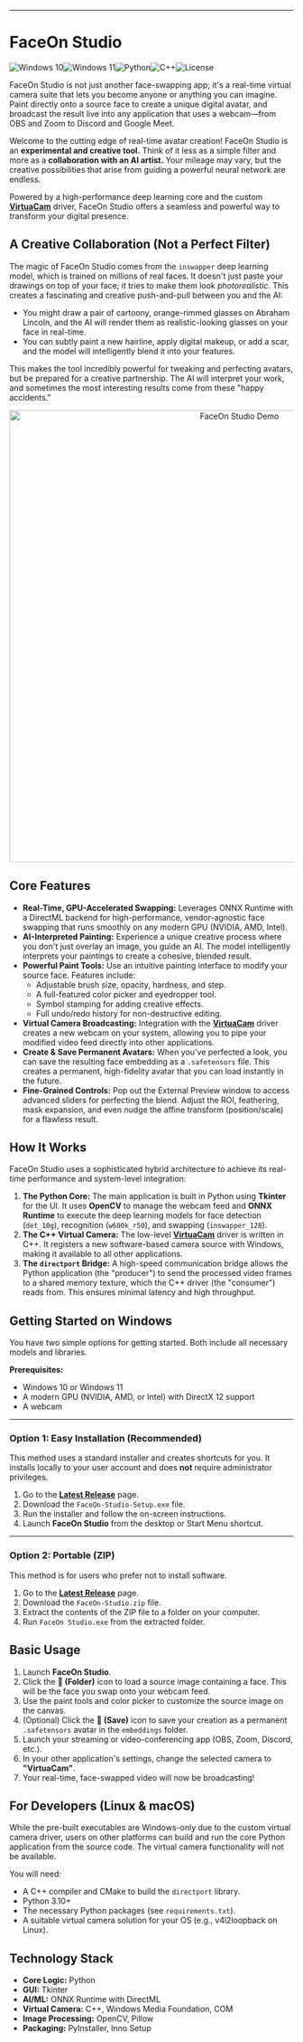 
---

# FaceOn Studio

![Windows 10](https://img.shields.io/badge/Windows-10-0078D6?style=for-the-badge&logo=windows)![Windows 11](https://img.shields.io/badge/Windows-11-0078D6?style=for-the-badge&logo=windows)![Python](https://img.shields.io/badge/Python-3776AB?style=for-the-badge&logo=python)![C++](https://img.shields.io/badge/C++-00599C?style=for-the-badge&logo=cplusplus)![License](https://img.shields.io/badge/License-MIT-yellow.svg?style=for-the-badge)

FaceOn Studio is not just another face-swapping app; it's a real-time virtual camera suite that lets you become anyone or anything you can imagine. Paint directly onto a source face to create a unique digital avatar, and broadcast the result live into any application that uses a webcam—from OBS and Zoom to Discord and Google Meet.

Welcome to the cutting edge of real-time avatar creation! FaceOn Studio is an **experimental and creative tool.** Think of it less as a simple filter and more as a **collaboration with an AI artist.** Your mileage may vary, but the creative possibilities that arise from guiding a powerful neural network are endless.

Powered by a high-performance deep learning core and the custom **[VirtuaCam](https://github.com/MansfieldPlumbing/VirtuaCam)** driver, FaceOn Studio offers a seamless and powerful way to transform your digital presence.

## A Creative Collaboration (Not a Perfect Filter)

The magic of FaceOn Studio comes from the `inswapper` deep learning model, which is trained on millions of real faces. It doesn't just paste your drawings on top of your face; it tries to make them look *photorealistic*. This creates a fascinating and creative push-and-pull between you and the AI:

*   You might draw a pair of cartoony, orange-rimmed glasses on Abraham Lincoln, and the AI will render them as realistic-looking glasses on your face in real-time.
*   You can subtly paint a new hairline, apply digital makeup, or add a scar, and the model will intelligently blend it into your features.

This makes the tool incredibly powerful for tweaking and perfecting avatars, but be prepared for a creative partnership. The AI will interpret your work, and sometimes the most interesting results come from these "happy accidents."

<p align="center">
  <img src="https://github.com/user-attachments/assets/bcfbad9b-c0b3-47a5-9964-82fa112efd8d" alt="FaceOn Studio Demo" width="800"/>
</p>

## Core Features

*   **Real-Time, GPU-Accelerated Swapping:** Leverages ONNX Runtime with a DirectML backend for high-performance, vendor-agnostic face swapping that runs smoothly on any modern GPU (NVIDIA, AMD, Intel).
*   **AI-Interpreted Painting:** Experience a unique creative process where you don't just overlay an image, you guide an AI. The model intelligently interprets your paintings to create a cohesive, blended result.
*   **Powerful Paint Tools:** Use an intuitive painting interface to modify your source face. Features include:
    *   Adjustable brush size, opacity, hardness, and step.
    *   A full-featured color picker and eyedropper tool.
    *   Symbol stamping for adding creative effects.
    *   Full undo/redo history for non-destructive editing.
*   **Virtual Camera Broadcasting:** Integration with the **[VirtuaCam](https://github.com/MansfieldPlumbing/VirtuaCam)** driver creates a new webcam on your system, allowing you to pipe your modified video feed directly into other applications.
*   **Create & Save Permanent Avatars:** When you've perfected a look, you can save the resulting face embedding as a `.safetensors` file. This creates a permanent, high-fidelity avatar that you can load instantly in the future.
*   **Fine-Grained Controls:** Pop out the External Preview window to access advanced sliders for perfecting the blend. Adjust the ROI, feathering, mask expansion, and even nudge the affine transform (position/scale) for a flawless result.

## How It Works

FaceOn Studio uses a sophisticated hybrid architecture to achieve its real-time performance and system-level integration:

1.  **The Python Core:** The main application is built in Python using **Tkinter** for the UI. It uses **OpenCV** to manage the webcam feed and **ONNX Runtime** to execute the deep learning models for face detection (`det_10g`), recognition (`w600k_r50`), and swapping (`inswapper_128`).
2.  **The C++ Virtual Camera:** The low-level **[VirtuaCam](https://github.com/MansfieldPlumbing/VirtuaCam)** driver is written in C++. It registers a new software-based camera source with Windows, making it available to all other applications.
3.  **The `directport` Bridge:** A high-speed communication bridge allows the Python application (the "producer") to send the processed video frames to a shared memory texture, which the C++ driver (the "consumer") reads from. This ensures minimal latency and high throughput.

## Getting Started on Windows

You have two simple options for getting started. Both include all necessary models and libraries.

**Prerequisites:**
*   Windows 10 or Windows 11
*   A modern GPU (NVIDIA, AMD, or Intel) with DirectX 12 support
*   A webcam

---

### Option 1: Easy Installation (Recommended)

This method uses a standard installer and creates shortcuts for you. It installs locally to your user account and does **not** require administrator privileges.

1.  Go to the [**Latest Release**](https://github.com/MansfieldPlumbing/FaceOn/releases/latest) page.
2.  Download the `FaceOn-Studio-Setup.exe` file.
3.  Run the installer and follow the on-screen instructions.
4.  Launch **FaceOn Studio** from the desktop or Start Menu shortcut.

---

### Option 2: Portable (ZIP)

This method is for users who prefer not to install software.

1.  Go to the [**Latest Release**](https://github.com/MansfieldPlumbing/FaceOn/releases/latest) page.
2.  Download the `FaceOn-Studio.zip` file.
3.  Extract the contents of the ZIP file to a folder on your computer.
4.  Run `FaceOn Studio.exe` from the extracted folder.

## Basic Usage

1.  Launch **FaceOn Studio**.
2.  Click the **📂 (Folder)** icon to load a source image containing a face. This will be the face you swap onto your webcam feed.
3.  Use the paint tools and color picker to customize the source image on the canvas.
4.  (Optional) Click the **💾 (Save)** icon to save your creation as a permanent `.safetensors` avatar in the `embeddings` folder.
5.  Launch your streaming or video-conferencing app (OBS, Zoom, Discord, etc.).
6.  In your other application's settings, change the selected camera to **"VirtuaCam"**.
7.  Your real-time, face-swapped video will now be broadcasting!

## For Developers (Linux & macOS)

While the pre-built executables are Windows-only due to the custom virtual camera driver, users on other platforms can build and run the core Python application from the source code. The virtual camera functionality will not be available.

You will need:
*   A C++ compiler and CMake to build the `directport` library.
*   Python 3.10+
*   The necessary Python packages (see `requirements.txt`).
*   A suitable virtual camera solution for your OS (e.g., v4l2loopback on Linux).

## Technology Stack

*   **Core Logic:** Python
*   **GUI:** Tkinter
*   **AI/ML:** ONNX Runtime with DirectML
*   **Virtual Camera:** C++, Windows Media Foundation, COM
*   **Image Processing:** OpenCV, Pillow
*   **Packaging:** PyInstaller, Inno Setup
